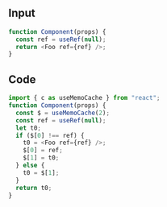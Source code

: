 
## Input

```javascript
function Component(props) {
  const ref = useRef(null);
  return <Foo ref={ref} />;
}

```

## Code

```javascript
import { c as useMemoCache } from "react";
function Component(props) {
  const $ = useMemoCache(2);
  const ref = useRef(null);
  let t0;
  if ($[0] !== ref) {
    t0 = <Foo ref={ref} />;
    $[0] = ref;
    $[1] = t0;
  } else {
    t0 = $[1];
  }
  return t0;
}

```
      